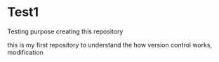 # Test1
Testing purpose creating this repository

this is my first repository to understand the how version control works, modification

